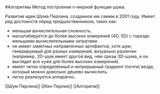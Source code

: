 #Алгоритмы 
Метод построения n-мерной функции шума.

Развитие идеи Шума Перлина, созданное им самим в 2001 году. Имеет ряд достоинств перед предшественником, таких как:

- меньшая вычислительная сложность.
- масштабируется до более высоких измерений (4D, 5D) с гораздо меньшими вычислительными затратами.
- не имеет заметных направленных артефактов, хотя шум, генерируемый для разных измерений, визуально различен (например, 2D-шум имеет другой вид, чем срезы 3D-шума, и он выглядит все хуже для более высоких измерений).
- имеет четко определённый и непрерывный градиент (почти) везде, который можно довольно дёшево вычислить.
- легко реализуется аппаратно.

[[Шум Перлина]]
[[Кен Перлин]]
[[Алгоритм]]